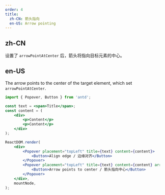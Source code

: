 ```yaml
---
order: 4
title:
  zh-CN: 箭头指向
  en-US: Arrow pointing
---
```


## zh-CN

设置了 `arrowPointAtCenter` 后，箭头将指向目标元素的中心。

## en-US

The arrow points to the center of the target element, which set `arrowPointAtCenter`.

```jsx
import { Popover, Button } from 'antd';

const text = <span>Title</span>;
const content = (
	<div>
		<p>Content</p>
		<p>Content</p>
	</div>
);

ReactDOM.render(
	<div>
		<Popover placement="topLeft" title={text} content={content}>
			<Button>Align edge / 边缘对齐</Button>
		</Popover>
		<Popover placement="topLeft" title={text} content={content} arrowPointAtCenter>
			<Button>Arrow points to center / 箭头指向中心</Button>
		</Popover>
	</div>,
	mountNode,
);
```

